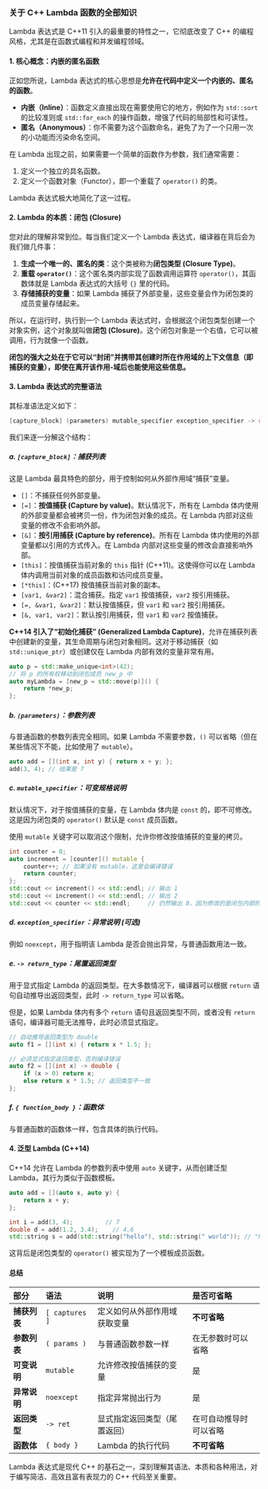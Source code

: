 ### 关于 C++ Lambda 函数的全部知识

Lambda 表达式是 C++11 引入的最重要的特性之一，它彻底改变了 C++ 的编程风格，尤其是在函数式编程和并发编程领域。

#### 1\. 核心概念：内嵌的匿名函数

正如您所说，Lambda 表达式的核心思想是**允许在代码中定义一个内嵌的、匿名的函数**。

  * **内嵌（Inline）**：函数定义直接出现在需要使用它的地方，例如作为 `std::sort` 的比较准则或 `std::for_each` 的操作函数，增强了代码的局部性和可读性。
  * **匿名（Anonymous）**：你不需要为这个函数命名，避免了为了一个只用一次的小功能而污染命名空间。

在 Lambda 出现之前，如果需要一个简单的函数作为参数，我们通常需要：

1.  定义一个独立的具名函数。
2.  定义一个函数对象（Functor），即一个重载了 `operator()` 的类。

Lambda 表达式极大地简化了这一过程。

#### 2\. Lambda 的本质：闭包 (Closure)

您对此的理解非常到位。每当我们定义一个 Lambda 表达式，编译器在背后会为我们做几件事：

1.  **生成一个唯一的、匿名的类**：这个类被称为**闭包类型 (Closure Type)**。
2.  **重载 `operator()`**：这个匿名类内部实现了函数调用运算符 `operator()`，其函数体就是 Lambda 表达式的大括号 `{}` 里的代码。
3.  **存储捕获的变量**：如果 Lambda 捕获了外部变量，这些变量会作为闭包类的成员变量存储起来。

所以，在运行时，执行到一个 Lambda 表达式时，会根据这个闭包类型创建一个对象实例，这个对象就叫做**闭包 (Closure)**。这个闭包对象是一个右值，它可以被调用，行为就像一个函数。

**闭包的强大之处在于它可以“封闭”并携带其创建时所在作用域的上下文信息（即捕获的变量），即使在离开该作用-域后也能使用这些信息。**

#### 3\. Lambda 表达式的完整语法

其标准语法定义如下：

```cpp
[capture_block] (parameters) mutable_specifier exception_specifier -> return_type { function_body }
```

我们来逐一分解这个结构：

##### a. `[capture_block]`：捕获列表

这是 Lambda 最具特色的部分，用于控制如何从外部作用域“捕获”变量。

  * `[]`：不捕获任何外部变量。
  * `[=]`：**按值捕获 (Capture by value)**。默认情况下，所有在 Lambda 体内使用的外部变量都会被拷贝一份，作为闭包对象的成员。在 Lambda 内部对这些变量的修改不会影响外部。
  * `[&]`：**按引用捕获 (Capture by reference)**。所有在 Lambda 体内使用的外部变量都以引用的方式传入。在 Lambda 内部对这些变量的修改会直接影响外部。
  * `[this]`：按值捕获当前对象的 `this` 指针 (C++11)。这使得你可以在 Lambda 体内调用当前对象的成员函数和访问成员变量。
  * `[*this]`：(C++17) 按值捕获当前对象的副本。
  * `[var1, &var2]`：混合捕获。指定 `var1` 按值捕获，`var2` 按引用捕获。
  * `[=, &var1, &var2]`：默认按值捕获，但 `var1` 和 `var2` 按引用捕获。
  * `[&, var1, var2]`：默认按引用捕获，但 `var1` 和 `var2` 按值捕获。

**C++14 引入了“初始化捕获” (Generalized Lambda Capture)**，允许在捕获列表中创建新的变量，其生命周期与闭包对象相同。这对于移动捕获（如 `std::unique_ptr`）或创建仅在 Lambda 内部有效的变量非常有用。

```cpp
auto p = std::make_unique<int>(42);
// 将 p 的所有权移动到闭包成员 new_p 中
auto myLambda = [new_p = std::move(p)]() { 
    return *new_p; 
};
```

##### b. `(parameters)`：参数列表

与普通函数的参数列表完全相同。如果 Lambda 不需要参数，`()` 可以省略（但在某些情况下不能，比如使用了 `mutable`）。

```cpp
auto add = [](int x, int y) { return x + y; };
add(3, 4); // 结果是 7
```

##### c. `mutable_specifier`：可变规格说明

默认情况下，对于按值捕获的变量，在 Lambda 体内是 `const` 的，即不可修改。这是因为闭包类的 `operator()` 默认是 `const` 成员函数。

使用 `mutable` 关键字可以取消这个限制，允许你修改按值捕获的变量的拷贝。

```cpp
int counter = 0;
auto increment = [counter]() mutable {
    counter++; // 如果没有 mutable，这里会编译错误
    return counter;
};
std::cout << increment() << std::endl; // 输出 1
std::cout << increment() << std::endl; // 输出 2
std::cout << counter << std::endl;     // 仍然输出 0，因为修改的是闭包内部的拷贝
```

##### d. `exception_specifier`：异常说明 (可选)

例如 `noexcept`，用于指明该 Lambda 是否会抛出异常，与普通函数用法一致。

##### e. `-> return_type`：尾置返回类型

用于显式指定 Lambda 的返回类型。在大多数情况下，编译器可以根据 `return` 语句自动推导出返回类型，此时 `-> return_type` 可以省略。

但是，如果 Lambda 体内有多个 `return` 语句且返回类型不同，或者没有 `return` 语句，编译器可能无法推导，此时必须显式指定。

```cpp
// 自动推导返回类型为 double
auto f1 = [](int x) { return x * 1.5; };

// 必须显式指定返回类型，否则编译错误
auto f2 = [](int x) -> double {
    if (x > 0) return x;
    else return x * 1.5; // 返回类型不一致
};
```

##### f. `{ function_body }`：函数体

与普通函数的函数体一样，包含具体的执行代码。

#### 4\. 泛型 Lambda (C++14)

C++14 允许在 Lambda 的参数列表中使用 `auto` 关键字，从而创建泛型 Lambda，其行为类似于函数模板。

```cpp
auto add = [](auto x, auto y) {
    return x + y;
};

int i = add(3, 4);         // 7
double d = add(1.2, 3.4);    // 4.6
std::string s = add(std::string("hello"), std::string(" world")); // "hello world"
```

这背后是闭包类型的 `operator()` 被实现为了一个模板成员函数。

#### 总结

| 部分       | 语法             | 说明             | 是否可省略       |
| :------- | :------------- | :------------- | :---------- |
| **捕获列表** | `[ captures ]` | 定义如何从外部作用域获取变量 | **不可省略**    |
| **参数列表** | `( params )`   | 与普通函数参数一样      | 在无参数时可以省略   |
| **可变说明** | `mutable`      | 允许修改按值捕获的变量    | 是           |
| **异常说明** | `noexcept`     | 指定异常抛出行为       | 是           |
| **返回类型** | `-> ret`       | 显式指定返回类型（尾置返回） | 在可自动推导时可以省略 |
| **函数体**  | `{ body }`     | Lambda 的执行代码   | **不可省略**    |

Lambda 表达式是现代 C++ 的基石之一，深刻理解其语法、本质和各种用法，对于编写简洁、高效且富有表现力的 C++ 代码至关重要。
